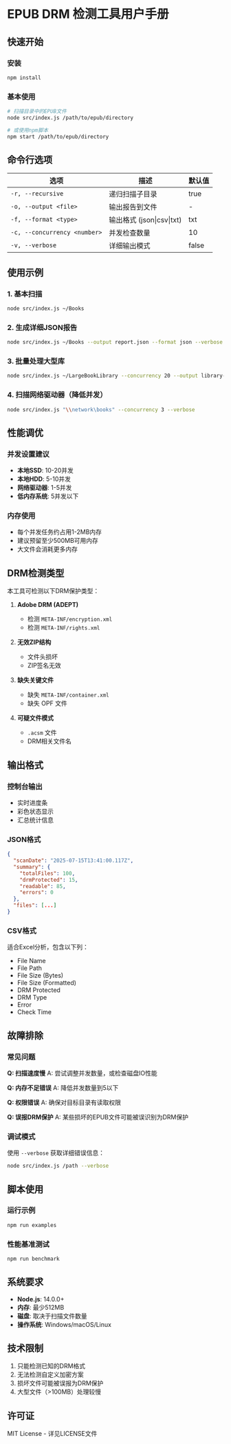 # EPUB DRM 检测工具用户手册

## 快速开始

### 安装
```bash
npm install
```

### 基本使用
```bash
# 扫描目录中的EPUB文件
node src/index.js /path/to/epub/directory

# 或使用npm脚本
npm start /path/to/epub/directory
```

## 命令行选项

| 选项 | 描述 | 默认值 |
|------|------|--------|
| `-r, --recursive` | 递归扫描子目录 | true |
| `-o, --output <file>` | 输出报告到文件 | - |
| `-f, --format <type>` | 输出格式 (json\|csv\|txt) | txt |
| `-c, --concurrency <number>` | 并发检查数量 | 10 |
| `-v, --verbose` | 详细输出模式 | false |

## 使用示例

### 1. 基本扫描
```bash
node src/index.js ~/Books
```

### 2. 生成详细JSON报告
```bash
node src/index.js ~/Books --output report.json --format json --verbose
```

### 3. 批量处理大型库
```bash
node src/index.js ~/LargeBookLibrary --concurrency 20 --output library-scan.csv --format csv
```

### 4. 扫描网络驱动器（降低并发）
```bash
node src/index.js "\\network\books" --concurrency 3 --verbose
```

## 性能调优

### 并发设置建议
- **本地SSD**: 10-20并发
- **本地HDD**: 5-10并发
- **网络驱动器**: 1-5并发
- **低内存系统**: 5并发以下

### 内存使用
- 每个并发任务约占用1-2MB内存
- 建议预留至少500MB可用内存
- 大文件会消耗更多内存

## DRM检测类型

本工具可检测以下DRM保护类型：

1. **Adobe DRM (ADEPT)**
   - 检测 `META-INF/encryption.xml`
   - 检测 `META-INF/rights.xml`

2. **无效ZIP结构**
   - 文件头损坏
   - ZIP签名无效

3. **缺失关键文件**
   - 缺失 `META-INF/container.xml`
   - 缺失 OPF 文件

4. **可疑文件模式**
   - `.acsm` 文件
   - DRM相关文件名

## 输出格式

### 控制台输出
- 实时进度条
- 彩色状态显示
- 汇总统计信息

### JSON格式
```json
{
  "scanDate": "2025-07-15T13:41:00.117Z",
  "summary": {
    "totalFiles": 100,
    "drmProtected": 15,
    "readable": 85,
    "errors": 0
  },
  "files": [...]
}
```

### CSV格式
适合Excel分析，包含以下列：
- File Name
- File Path
- File Size (Bytes)
- File Size (Formatted)
- DRM Protected
- DRM Type
- Error
- Check Time

## 故障排除

### 常见问题

**Q: 扫描速度慢**
A: 尝试调整并发数量，或检查磁盘IO性能

**Q: 内存不足错误**
A: 降低并发数量到5以下

**Q: 权限错误**
A: 确保对目标目录有读取权限

**Q: 误报DRM保护**
A: 某些损坏的EPUB文件可能被误识别为DRM保护

### 调试模式
使用 `--verbose` 获取详细错误信息：
```bash
node src/index.js /path --verbose
```

## 脚本使用

### 运行示例
```bash
npm run examples
```

### 性能基准测试
```bash
npm run benchmark
```

## 系统要求

- **Node.js**: 14.0.0+
- **内存**: 最少512MB
- **磁盘**: 取决于扫描文件数量
- **操作系统**: Windows/macOS/Linux

## 技术限制

1. 只能检测已知的DRM格式
2. 无法检测自定义加密方案
3. 损坏文件可能被误报为DRM保护
4. 大型文件（>100MB）处理较慢

## 许可证

MIT License - 详见LICENSE文件
